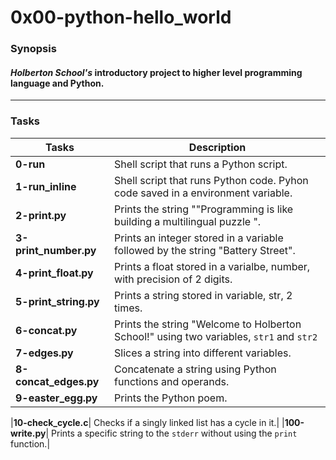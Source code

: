 # 0x00-python-hello_world
### Synopsis
#### *Holberton School's* introductory project to higher level programming language and Python.
-----------
### Tasks
| Tasks | Description |
|-------| ------------|
|**0-run**| Shell script that runs a Python script.|
|**1-run_inline**| Shell script that runs Python code. Pyhon code saved in a environment variable.|
|**2-print.py**| Prints the string ""Programming is like building a multilingual puzzle ".|
|**3-print_number.py**| Prints an integer stored in a variable followed by the string "Battery Street".|
|**4-print_float.py**| Prints a float stored in a varialbe, number, with precision of 2 digits.|
|**5-print_string.py**| Prints a string stored in variable, str, 2 times.|
|**6-concat.py**| Prints the string "Welcome to Holberton School!" using two variables, `str1` and `str2`|
|**7-edges.py**| Slices a string into different variables.|
|**8-concat_edges.py**| Concatenate a string using Python functions and operands.|
|**9-easter_egg.py**| Prints the Python poem.|

|**10-check_cycle.c**| Checks if a singly linked list has a cycle in it.|
|**100-write.py**| Prints a specific string to the `stderr` without using the `print` function.|
